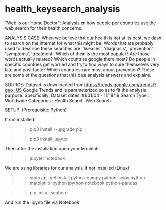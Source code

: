 # health_keysearch_analysis
"Web is our Home Doctor": Analysis on how people per countries use the web search for their health concerns. 

ANALYSIS CASE:
When we believe that our health is not at its best, we dash to search on the internet for what this might be.
Words that are probably used to describe these searches are 'diseases', 'diagnosis', 'prevention', 'symptoms', 'treatment'.
Which of them is the most popular?
Are those words actually related?
Which countries google them most? 
Do people in specific countries get worried and try to find ways to cure themselves very late and post facto?
Which countries care most about prevention? 
These are some of the questions that this data analysis answers and explains.

SOURCE:
Dataset is downloaded from https://trends.google.com/trends/?geo=US Google Trends and is parameterized so as to fit the analysis purpose. 
Specifically: Dataset dates: 01/01/04 - 11/18/19
              Search Type  : Worldwide
              Categories   : Health
              Search       :Web Search 
              
SETUP: (Prerequisite: Python)

If not installed:

>> pip3 install --upgrade pip

>> pip3 install jupyter

Then after the installation open your terminal:

>> jupyter notebook

We are using libraries for our analysis. If not installed (Linux):

>> sudo apt-get install python-numpy python-scipy python-matplotlib ipython ipython-notebook python-pandas

>> pip install seaborn

And run the .ipynb file via Notebook
